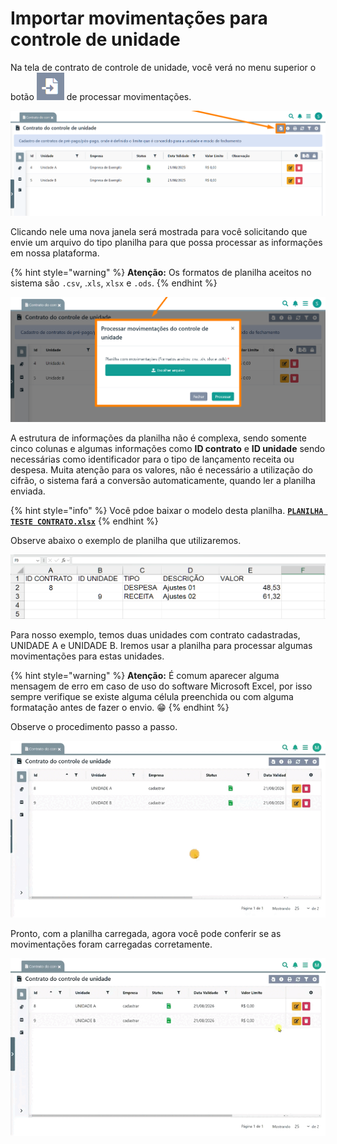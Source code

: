 # Importar movimentações para controle de unidade

Na tela de contrato de controle de unidade, você verá no menu superior o botão <img src="/erp-v2/assets/icon_importar.png" alt="" data-size="line"> de processar movimentações.

![](/erp-v2/assets/funcionalidades/controle_unidades/aba_contrato_btn_importar.png)

Clicando nele uma nova janela será mostrada para você solicitando que envie um arquivo do tipo planilha para que possa processar as informações em nossa plataforma.

{% hint style="warning" %}
**Atenção:** Os formatos de planilha aceitos no sistema são `.csv`, .`xls`, `xlsx` e `.ods`.
{% endhint %}

![](/erp-v2/assets/funcionalidades/controle_unidades/aba_contrato_btn_importar_janela.png)

A estrutura de informações da planilha não é complexa, sendo somente cinco colunas e algumas informações como **ID contrato** e **ID unidade** sendo necessárias como identificador para o tipo de lançamento receita ou despesa. Muita atenção para os valores, não é necessário a utilização do cifrão, o sistema fará a conversão automaticamente, quando ler a planilha enviada.

{% hint style="info" %}
Você pdoe baixar o modelo desta planilha. [**`PLANILHA TESTE CONTRATO.xlsx`**](/erp-v2/assets/PLANILHA%20TESTE%20CONTRATO.xlsx)
{% endhint %}

Observe abaixo o exemplo de planilha que utilizaremos.

![Modelo de planilha com preenchimento de exemplo](/erp-v2/assets/funcionalidades/controle_unidades/aba_contrato_modelo_planilha.png)

Para nosso exemplo, temos duas unidades com contrato cadastradas, UNIDADE A e UNIDADE B. Iremos usar a planilha para processar algumas movimentações para estas unidades.

{% hint style="warning" %}
**Atenção:** É comum aparecer alguma mensagem de erro em caso de uso do software Microsoft Excel, por isso sempre verifique se existe alguma célula preenchida ou com alguma formatação antes de fazer o envio. 😁
{% endhint %}

Observe o procedimento passo a passo.

![](/erp-v2/assets/funcionalidades/controle_unidades/aba_contrato_btn_importar_janela_importando.gif)

Pronto, com a planilha carregada, agora você pode conferir se as movimentações foram carregadas corretamente.

![](/erp-v2/assets/funcionalidades/controle_unidades/aba_contrato_btn_importar_janela_olhando_importacoes.gif)